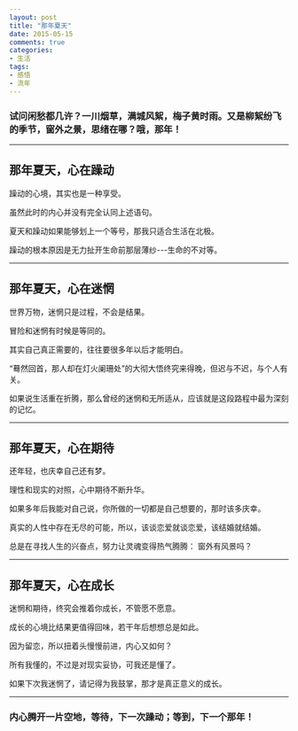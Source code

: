 ```yaml
---
layout: post
title: "那年夏天"
date: 2015-05-15
comments: true
categories: 
- 生活
tags:
- 感悟
- 流年
---
```

     


### 试问闲愁都几许？一川烟草，满城风絮，梅子黄时雨。又是柳絮纷飞的季节，窗外之景，思绪在哪？哦，那年！

--------------------------------------------

## 那年夏天，心在躁动  


躁动的心境，其实也是一种享受。

虽然此时的内心并没有完全认同上述语句。

夏天和躁动如果能够划上一个等号，那我只适合生活在北极。

躁动的根本原因是无力扯开生命前那层薄纱---生命的不对等。

------------------------------------------

## 那年夏天，心在迷惘  


世界万物，迷惘只是过程，不会是结果。
  
冒险和迷惘有时候是等同的。

其实自己真正需要的，往往要很多年以后才能明白。  

“蓦然回首，那人却在灯火阑珊处”的大彻大悟终究来得晚，但迟与不迟，与个人有关。  

如果说生活重在折腾，那么曾经的迷惘和无所适从，应该就是这段路程中最为深刻的记忆。

--------------------------------------------------------------

## 那年夏天，心在期待 
 

还年轻，也庆幸自己还有梦。 
 
理性和现实的对照，心中期待不断升华。

如果多年后我能对自己说，你所做的一切都是自己想要的，那时该多庆幸。

真实的人性中存在无尽的可能，所以，该谈恋爱就谈恋爱，该结婚就结婚。

总是在寻找人生的兴奋点，努力让灵魂变得热气腾腾： 窗外有风景吗？

--------------------------------------------------------------------

## 那年夏天，心在成长  


迷惘和期待，终究会推着你成长，不管愿不愿意。 
 
成长的心境比结果更值得回味，若干年后想想总是如此。

因为留恋，所以扭着头慢慢前进，内心又如何？

所有我懂的，不过是对现实妥协，可我还是懂了。

如果下次我迷惘了，请记得为我鼓掌，那才是真正意义的成长。

-----------------------------------------------

### 内心腾开一片空地，等待，下一次躁动；等到，下一个那年！




